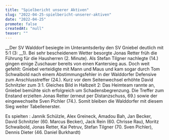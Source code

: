 ```yaml
---
title: "Spielbericht unserer Aktiven"
slug: "2022-04-25-spielbericht-unserer-aktiven"
date: "2022-04-25"
promote: false
createdAt: "null"
teaser: ""
---
```

 __Der SV Walddorf besiegte im Unteramtsderby den SV Gniebel deutlich mit 5:1 (3: __1). Bei sehr bescheidenem Wetter besorgte Jonas Retter früh die Führung für die Hausherren (2. Minute). Als Stefan Tilgner nachlegte (14.) gingen einige Zuschauer bereits von einen Kantersieg aus. Doch weit gefehlt: Gniebel verteidigte mit Mann und Maus und kam sogar durch Tom Schwaibold nach einem Abstimmungsfehler in der Walddorfer Defensive zum Anschlusstreffer (24.). Kurz vor dem Seitenwechsel erhöhte David Schnitzler zum 3:1. Gleiches Bild in Halbzeit 2: Das Heimteam rannte an, Gniebel bemühte sich erfolgreich um Schadensbegrenzung. Die Treffer zum Enstand erzielten Jonas Retter (erneut per Distanzschuss, 69.) sowie der eingewechselte Sven Pichler (74.). Somit bleiben die Walddorfer mit diesem Sieg weiter Tabellenerster.


Es spielten : Jannik Schülzle, Alex Greineck, Amadou Bah, Jan Becker, David Schnitzler (60. Marcus Becker), Jack Rein (60. Chrisse Rau), Moritz Schwaibold, Jonas Retter, Kai Petruv, Stefan Tilgner (70. Sven Pichler), Dennis Dieter (46. Daniel Burkhardt)
